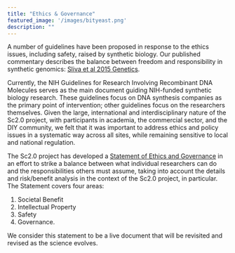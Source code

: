 ```yaml
---
title: "Ethics & Governance"
featured_image: '/images/bityeast.png'
description: ""
---
```


A number of guidelines have been proposed in response to the ethics issues, including safety, raised by synthetic biology. Our published commentary describes the balance between freedom and responsibility in synthetic genomics: [Sliva et al 2015 Genetics](https://academic.oup.com/genetics/article/200/4/1021/5936188).

Currently, the NIH Guidelines for Research Involving Recombinant DNA Molecules serves as the main document guiding NIH-funded synthetic biology research. These guidelines focus on DNA synthesis companies as the primary point of intervention; other guidelines focus on the researchers themselves. Given the large, international and interdisciplinary nature of the Sc2.0 project, with participants in academia, the commercial sector, and the DIY community, we felt that it was important to address ethics and policy issues in a systematic way across all sites, while remaining sensitive to local and national regulation. 

The Sc2.0 project has developed a 
[Statement of Ethics and Governance](/files/Sc2_EthicsAndGovernanceAgreement_131124final.pdf) 
in an effort to strike a balance between what individual researchers can do and the responsibilities others must assume, taking into account the details and risk/benefit analysis in the context of the Sc2.0 project, in particular. The Statement covers four areas:

1. Societal Benefit
2. Intellectual Property
3. Safety
4. Governance. 

We consider this statement to be a live document that will be revisited and revised as the science evolves.
